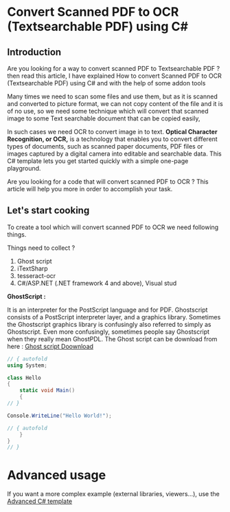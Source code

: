 # Convert Scanned PDF to OCR (Textsearchable PDF) using C#

## Introduction
Are you looking for a way to convert scanned PDF to Textsearchable PDF ? then read this article, I have explained How to convert Scanned PDF to OCR (Textsearchable PDF) using C# and with the help of some addon tools

Many times we need to scan some files and use them, but as it is scanned and converted to picture format, we can not copy content of the file and it is of no use, so we need some technique which will convert that scanned image to some Text searchable document that can be copied easily,

In such cases we need OCR to convert image in to text. **Optical Character Recognition, or OCR,** is a technology that enables you to convert different types of documents, such as scanned paper documents, PDF files or images captured by a digital camera into editable and searchable data.
This C# template lets you get started quickly with a simple one-page playground.

Are you looking for a code that will convert scanned PDF to OCR ? This article will help you more in order to accomplish your task.

## Let's start cooking

To create a tool which will convert scanned PDF to OCR we need following things.

Things need to collect ?

1. Ghost script
2. iTextSharp
3. tesseract-ocr
4. C#/ASP.NET (.NET framework 4 and above), Visual stud

**GhostScript :**

It is an interpreter for the PostScript language and for PDF. Ghostscript consists of a PostScript interpreter layer, and a graphics library. Sometimes the Ghostscript graphics library is confusingly also referred to simply as Ghostscript. Even more confusingly, sometimes people say Ghostscript when they really mean GhostPDL. The Ghost script can be download from here : 
[Ghost script Doownload](http://ghostscript.com/download/gsdnld.html)

```C# runnable
// { autofold
using System;

class Hello 
{
    static void Main() 
    {
// }

Console.WriteLine("Hello World!");

// { autofold
    }
}
// }
```

# Advanced usage

If you want a more complex example (external libraries, viewers...), use the [Advanced C# template](https://tech.io/select-repo/386)
